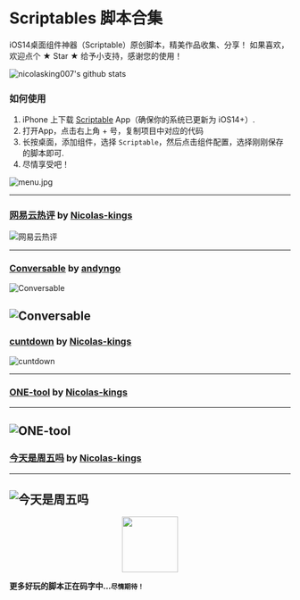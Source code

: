 # Scriptables 脚本合集
iOS14桌面组件神器（Scriptable）原创脚本，精美作品收集、分享！ 如果喜欢，欢迎点个 ★ Star ★ 给予小支持，感谢您的使用！  

![nicolasking007's github stats](https://github-readme-stats.vercel.app/api?username=nicolasking007&show_icons=true)

 
### 如何使用
1. iPhone 上下载 [Scriptable](https://apps.apple.com/cn/app/scriptable/id1405459188) App（确保你的系统已更新为 iOS14+）. 
2. 打开App，点击右上角 + 号，复制项目中对应的代码  
3. 长按桌面，添加组件，选择 `Scriptable`，然后点击组件配置，选择刚刚保存的脚本即可.
4. 尽情享受吧！   

![menu.jpg](https://shop.io.mi-img.com/app/shop/img?id=shop_2633f187a80f14a861acabba8963a8d8.jpeg)


---
### [网易云热评](https://github.com/Nicolasking007/Scriptable/blob/main/%E7%BD%91%E6%98%93%E4%BA%91%E7%83%AD%E8%AF%84 "网易云热评") by [Nicolas-kings](https://github.com/Nicolasking007 "https://github.com/Nicolasking007")


<!-- <a href="https://github.com/Nicolasking007/Scriptable/blob/main/%E7%BD%91%E6%98%93%E4%BA%91%E7%83%AD%E8%AF%84">
  <img align="center" src="/images/main.png" />
</a>
<a href="https://github.com/Nicolasking007/Scriptable/blob/main/%E7%BD%91%E6%98%93%E4%BA%91%E7%83%AD%E8%AF%84">
  <img align="center" src="https://ae01.alicdn.com/kf/H7a9409fb797042de81c0be7322240212P.png" />
</a> -->

![网易云热评](https://shop.io.mi-img.com/app/shop/img?id=shop_ce27566bfa16158fe31252e29e56adff.png)


----  
### [Conversable](https://github.com/Nicolasking007/Scriptable/tree/main/Conversable "Conversable") by [andyngo](https://github.com/andyngo "https://github.com/andyngo")

<!-- <a href="https://github.com/andyngo">
  <img align="center" src="https://ae05.alicdn.com/kf/H33a5f3de043348b39974d80d01531f95G.png" />
</a>
<a href="https://github.com/Nicolasking007/Scriptable/tree/main/Conversable">
  <img align="center" src="https://ae01.alicdn.com/kf/H400a556825f645d4b503197ef66b1ec2Y.png" />
</a> -->

![Conversable](https://shop.io.mi-img.com/app/shop/img?id=shop_5e48a0dddbc8169aba2f0450b65814f5.jpeg)

![Conversable](https://shop.io.mi-img.com/app/shop/img?id=shop_c189fda7a823671ab33a8ea4d28fe76c.jpeg)
---
### [cuntdown](https://github.com/Nicolasking007/Scriptable/blob/main/cuntdown "cuntdown") by [Nicolas-kings](https://github.com/Nicolasking007 "https://github.com/Nicolasking007")


<!-- <a href="https://github.com/Nicolasking007/Scriptable/blob/main/cuntdown">
  <img align="center" src=" " />
</a>
<a href="https://github.com/Nicolasking007/Scriptable/blob/main/cuntdown">
  <img align="center" src="https://ae01.alicdn.com/kf/H7a9409fb797042de81c0be7322240212P.png" />
</a> -->

![cuntdown](https://shop.io.mi-img.com/app/shop/img?id=shop_9c96a5f405165fe3a4b3c59df3a1d363.png)

---

### [ONE-tool](https://github.com/Nicolasking007/Scriptable/blob/main/ONE-tool "ONE-tool") by [Nicolas-kings](https://github.com/Nicolasking007 "https://github.com/Nicolasking007")
---
![ONE-tool](https://shop.io.mi-img.com/app/shop/img?id=shop_9c96a5f405165fe3a4b3c59df3a1d363.png)
---

### [今天是周五吗](https://github.com/Nicolasking007/Scriptable/blob/main/friday "今天是周五吗") by [Nicolas-kings](https://github.com/Nicolasking007 "https://github.com/Nicolasking007")
---
![今天是周五吗](https://shop.io.mi-img.com/app/shop/img?id=shop_9c96a5f405165fe3a4b3c59df3a1d363.png)
---
<center>
    <img src="https://ae04.alicdn.com/kf/H697021382f264fd2ad0476c7e817b309g.png" style="width: 100px;">
</center>

**更多好玩的脚本正在码字中...`尽情期待！`**

